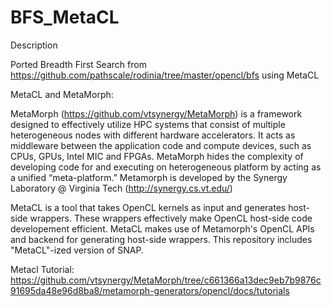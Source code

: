 # BFS_MetaCL
Description

Ported Breadth First Search from https://github.com/pathscale/rodinia/tree/master/opencl/bfs using MetaCL

MetaCL and MetaMorph:

MetaMorph (https://github.com/vtsynergy/MetaMorph) is a framework designed to effectively utilize HPC systems that consist of multiple heterogeneous nodes with different hardware accelerators. It acts as middleware between the application code and compute devices, such as CPUs, GPUs, Intel MIC and FPGAs. MetaMorph hides the complexity of developing code for and executing on heterogeneous platform by acting as a unified “meta-platform.” Metamorph is developed by the Synergy Laboratory @ Virginia Tech (http://synergy.cs.vt.edu/)

MetaCL is a tool that takes OpenCL kernels as input and generates host-side wrappers. These wrappers effectively make OpenCL host-side code developement efficient. MetaCL makes use of Metamorph's OpenCL APIs and backend for generating host-side wrappers. This repository includes "MetaCL"-ized version of SNAP.

Metacl Tutorial: https://github.com/vtsynergy/MetaMorph/tree/c661366a13dec9eb7b9876c91695da48e96d8ba8/metamorph-generators/opencl/docs/tutorials
